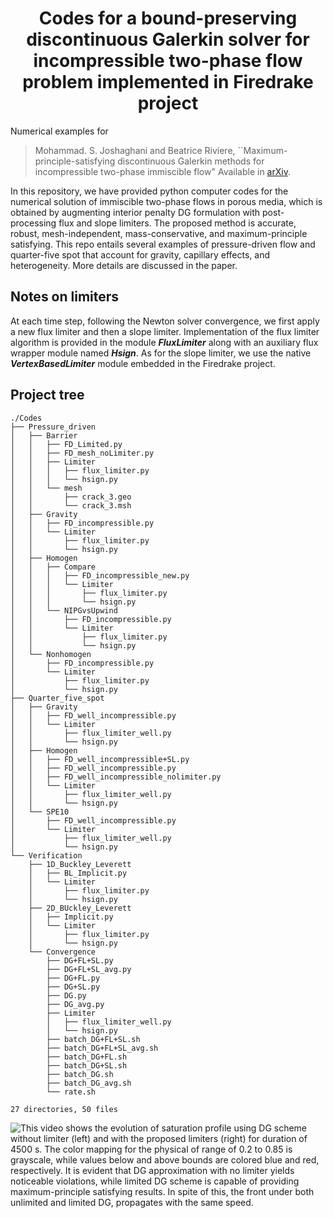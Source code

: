 <center> <h1>Codes for a bound-preserving discontinuous Galerkin solver for incompressible two-phase flow problem implemented in Firedrake project</h1> </center>

Numerical examples for
> Mohammad. S. Joshaghani and Beatrice Riviere,
> ``Maximum-principle-satisfying discontinuous Galerkin methods for incompressible two-phase immiscible flow" Available in [arXiv](https://arxiv.org/abs/).

In this repository, we have provided python computer codes for the numerical solution of immiscible two-phase flows in porous media,
which is obtained by augmenting interior penalty DG formulation with post-processing flux and slope limiters. 
The proposed method is accurate, robust, mesh-independent, mass-conservative, and maximum-principle satisfying.
This repo entails several examples of pressure-driven flow and quarter-five spot that account for gravity, capillary effects, 
and heterogeneity. More details are discussed in the paper.

## Notes on limiters
At each time step, following the Newton solver convergence, we first apply a new flux limiter and then a slope limiter. 
Implementation of the flux limiter algorithm is provided in the module ***FluxLimiter*** along with an auxiliary 
flux wrapper module named ***Hsign***. As for the slope limiter, we use the native ***VertexBasedLimiter*** module embedded in the 
Firedrake project.


## Project tree
```
./Codes
├── Pressure_driven
│   ├── Barrier
│   │   ├── FD_Limited.py
│   │   ├── FD_mesh_noLimiter.py
│   │   ├── Limiter
│   │   │   ├── flux_limiter.py
│   │   │   └── hsign.py
│   │   └── mesh
│   │       ├── crack_3.geo
│   │       └── crack_3.msh
│   ├── Gravity
│   │   ├── FD_incompressible.py
│   │   └── Limiter
│   │       ├── flux_limiter.py
│   │       └── hsign.py
│   ├── Homogen
│   │   ├── Compare
│   │   │   ├── FD_incompressible_new.py
│   │   │   └── Limiter
│   │   │       ├── flux_limiter.py
│   │   │       └── hsign.py
│   │   └── NIPGvsUpwind
│   │       ├── FD_incompressible.py
│   │       └── Limiter
│   │           ├── flux_limiter.py
│   │           └── hsign.py
│   └── Nonhomogen
│       ├── FD_incompressible.py
│       └── Limiter
│           ├── flux_limiter.py
│           └── hsign.py
├── Quarter_five_spot
│   ├── Gravity
│   │   ├── FD_well_incompressible.py
│   │   └── Limiter
│   │       ├── flux_limiter_well.py
│   │       └── hsign.py
│   ├── Homogen
│   │   ├── FD_well_incompressible+SL.py
│   │   ├── FD_well_incompressible.py
│   │   ├── FD_well_incompressible_nolimiter.py
│   │   └── Limiter
│   │       ├── flux_limiter_well.py
│   │       └── hsign.py
│   └── SPE10
│       ├── FD_well_incompressible.py
│       └── Limiter
│           ├── flux_limiter_well.py
│           └── hsign.py
└── Verification
    ├── 1D_Buckley_Leverett
    │   ├── BL_Implicit.py
    │   └── Limiter
    │       ├── flux_limiter.py
    │       └── hsign.py
    ├── 2D_BUckley_Leverett
    │   ├── Implicit.py
    │   └── Limiter
    │       ├── flux_limiter.py
    │       └── hsign.py
    └── Convergence
        ├── DG+FL+SL.py
        ├── DG+FL+SL_avg.py
        ├── DG+FL.py
        ├── DG+SL.py
        ├── DG.py
        ├── DG_avg.py
        ├── Limiter
        │   ├── flux_limiter_well.py
        │   └── hsign.py
        ├── batch_DG+FL+SL.sh
        ├── batch_DG+FL+SL_avg.sh
        ├── batch_DG+FL.sh
        ├── batch_DG+SL.sh
        ├── batch_DG.sh
        ├── batch_DG_avg.sh
        └── rate.sh

27 directories, 50 files
```


![This video shows the evolution of saturation profile using DG scheme without limiter (left) and with the proposed limiters (right) for duration of 4500 s. The color mapping for the physical of range of 0.2 to 0.85 is grayscale, while values below and above bounds are colored blue and red, respectively. It is evident that DG approximation with no limiter yields noticeable violations, while limited DG scheme is capable of providing maximum-principle satisfying results. In spite of this, the front under both unlimited and limited DG, propagates with the same speed.](./Video/Video1a.gif)
